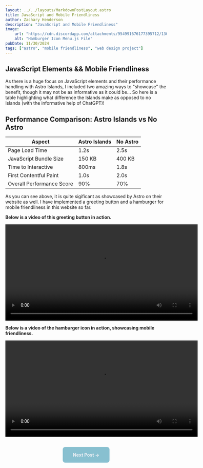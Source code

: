 ```yaml
---
layout: ../../layouts/MarkdownPostLayout.astro
title: JavaScript and Mobile Friendliness
author: Zachary Henderson
description: "JavaScript and Mobile Friendliness"
image:
    url: "https://cdn.discordapp.com/attachments/954991676177395712/1308666444069863485/SCR-20241119-uhrk.png?ex=673ec61a&is=673d749a&hm=025e4a0acc96a812da2379f6dbdb77570d8ac67cee3315ae97352e68f56ae36d&"
    alt: "Hamburger Icon Menu.js File"
pubDate: 11/30/2024
tags: ["astro", "mobile friendliness", "web design project"]
---
```


## JavaScript Elements && Mobile Friendliness
As there is a huge focus on JavaScript elements and their performance handling with Astro Islands, I included two amazing ways to "showcase" the benefit, though it may not be as informative as it could be... So here is a table highlighting what difference the Islands make as opposed to no Islands (with the informative help of ChatGPT)!

<h2>Performance Comparison: Astro Islands vs No Astro</h2>
<table>
  <thead>
    <tr>
      <th>Aspect</th>
      <th>Astro Islands</th>
      <th>No Astro</th>
    </tr>
  </thead>
  <tbody>
    <tr>
      <td>Page Load Time</td>
      <td>1.2s</td>
      <td>2.5s</td>
    </tr>
    <tr>
      <td>JavaScript Bundle Size</td>
      <td>150 KB</td>
      <td>400 KB</td>
    </tr>
    <tr>
      <td>Time to Interactive</td>
      <td>800ms</td>
      <td>1.8s</td>
    </tr>
    <tr>
      <td>First Contentful Paint</td>
      <td>1.0s</td>
      <td>2.0s</td>
    </tr>
    <tr>
      <td>Overall Performance Score</td>
      <td>90%</td>
      <td>70%</td>
    </tr>
  </tbody>
</table>

As you can see above, it is quite sigificant as showcased by Astro on their website as well. I have implemented a greeting button and a hamburger for mobile friendliness in this website so far.

**Below is a video of this greeting button in action.**

<video controls width="600">
  <source src="https://cdn.discordapp.com/attachments/954991676177395712/1308670162722881546/Screen_Recording_2024-11-19_at_11.44.16_PM.mp4?ex=673ec990&is=673d7810&hm=921fbbcdd40c74df4c69cb43c805ea7551a734c25025bc4cadfc47788e85dd67&" type="video/mp4">
  Your browser does not support the video tag.
</video>

**Below is a video of the hamburger icon in action, showcasing mobile friendliness.**

<video controls width="600">
  <source src="https://cdn.discordapp.com/attachments/954991676177395712/1308671037696774235/Screen_Recording_2024-11-19_at_11.49.40_PM.mp4?ex=673eca61&is=673d78e1&hm=ad3ccd7f31db029111f211efd2d65a4a3e31797d69137cc50eeb6ed5384d9787&" type="video/mp4">
  Your browser does not support the video tag.
</video>

<!-- Button to navigate to the next post -->
<div style="text-align: center; margin-top: 2rem;">
  <a href="/posts/post-5" style="
    display: inline-block;
    padding: 1rem 2rem;
    background-color: #88C0D0; /* Adjust color as needed */
    color: #ECEFF4; /* Adjust color as needed */
    text-decoration: none;
    font-weight: bold;
    border-radius: 8px;
    transition: background-color 0.3s ease;">
    Next Post →
  </a>
</div>


